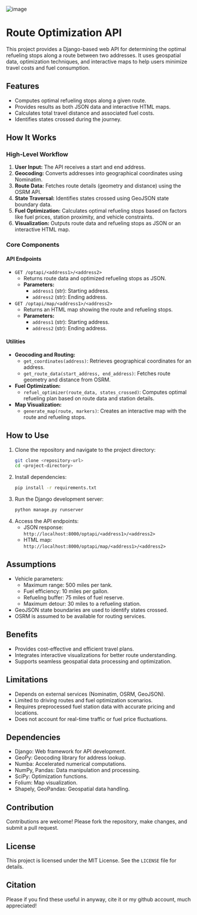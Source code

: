 ![image](https://github.com/user-attachments/assets/b8c02a4a-0e16-49c4-8c12-c1934ef2e60e)

# Route Optimization API

This project provides a Django-based web API for determining the optimal refueling stops along a route between two addresses. It uses geospatial data, optimization techniques, and interactive maps to help users minimize travel costs and fuel consumption.

## Features

- Computes optimal refueling stops along a given route.
- Provides results as both JSON data and interactive HTML maps.
- Calculates total travel distance and associated fuel costs.
- Identifies states crossed during the journey.

## How It Works

### High-Level Workflow
1. **User Input:** The API receives a start and end address.
2. **Geocoding:** Converts addresses into geographical coordinates using Nominatim.
3. **Route Data:** Fetches route details (geometry and distance) using the OSRM API.
4. **State Traversal:** Identifies states crossed using GeoJSON state boundary data.
5. **Fuel Optimization:** Calculates optimal refueling stops based on factors like fuel prices, station proximity, and vehicle constraints.
6. **Visualization:** Outputs route data and refueling stops as JSON or an interactive HTML map.

### Core Components

#### API Endpoints
- `GET /optapi/<address1>/<address2>`
  - Returns route data and optimized refueling stops as JSON.
  - **Parameters:**
    - `address1` (str): Starting address.
    - `address2` (str): Ending address.
- `GET /optapi/map/<address1>/<address2>`
  - Returns an HTML map showing the route and refueling stops.
  - **Parameters:**
    - `address1` (str): Starting address.
    - `address2` (str): Ending address.

#### Utilities
- **Geocoding and Routing:**
  - `get_coordinates(address)`: Retrieves geographical coordinates for an address.
  - `get_route_data(start_address, end_address)`: Fetches route geometry and distance from OSRM.
- **Fuel Optimization:**
  - `refuel_optimizer(route_data, states_crossed)`: Computes optimal refueling plan based on route data and station details.
- **Map Visualization:**
  - `generate_map(route, markers)`: Creates an interactive map with the route and refueling stops.

## How to Use

1. Clone the repository and navigate to the project directory:
   ```bash
   git clone <repository-url>
   cd <project-directory>
   ```
2. Install dependencies:
   ```bash
   pip install -r requirements.txt
   ```
3. Run the Django development server:
   ```bash
   python manage.py runserver
   ```
4. Access the API endpoints:
   - JSON response: `http://localhost:8000/optapi/<address1>/<address2>`
   - HTML map: `http://localhost:8000/optapi/map/<address1>/<address2>`

## Assumptions

- Vehicle parameters:
  - Maximum range: 500 miles per tank.
  - Fuel efficiency: 10 miles per gallon.
  - Refueling buffer: 75 miles of fuel reserve.
  - Maximum detour: 30 miles to a refueling station.
- GeoJSON state boundaries are used to identify states crossed.
- OSRM is assumed to be available for routing services.

## Benefits

- Provides cost-effective and efficient travel plans.
- Integrates interactive visualizations for better route understanding.
- Supports seamless geospatial data processing and optimization.

## Limitations

- Depends on external services (Nominatim, OSRM, GeoJSON).
- Limited to driving routes and fuel optimization scenarios.
- Requires preprocessed fuel station data with accurate pricing and locations.
- Does not account for real-time traffic or fuel price fluctuations.

## Dependencies

- Django: Web framework for API development.
- GeoPy: Geocoding library for address lookup.
- Numba: Accelerated numerical computations.
- NumPy, Pandas: Data manipulation and processing.
- SciPy: Optimization functions.
- Folium: Map visualization.
- Shapely, GeoPandas: Geospatial data handling.

## Contribution

Contributions are welcome! Please fork the repository, make changes, and submit a pull request.

## License

This project is licensed under the MIT License. See the `LICENSE` file for details.

## Citation

Please if you find these useful in anyway, cite it or my github account, much appreciated!
